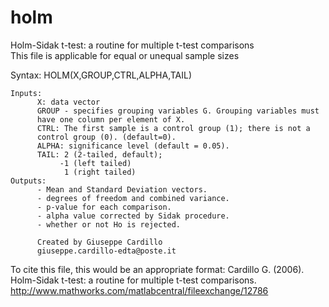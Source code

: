 # holm
Holm-Sidak t-test: a routine for multiple t-test comparisons </br>
This file is applicable for equal or unequal sample sizes

Syntax: 	HOLM(X,GROUP,CTRL,ALPHA,TAIL)
     
    Inputs:
          X: data vector
          GROUP - specifies grouping variables G. Grouping variables must
          have one column per element of X.
          CTRL: The first sample is a control group (1); there is not a
          control group (0). (default=0).
          ALPHA: significance level (default = 0.05).
          TAIL: 2 (2-tailed, default);
               -1 (left tailed)
                1 (right tailed)
    Outputs:
          - Mean and Standard Deviation vectors.
          - degrees of freedom and combined variance.
          - p-value for each comparison.
          - alpha value corrected by Sidak procedure.
          - whether or not Ho is rejected.

          Created by Giuseppe Cardillo
          giuseppe.cardillo-edta@poste.it

To cite this file, this would be an appropriate format:
Cardillo G. (2006). Holm-Sidak t-test: a routine for multiple t-test comparisons.
http://www.mathworks.com/matlabcentral/fileexchange/12786
